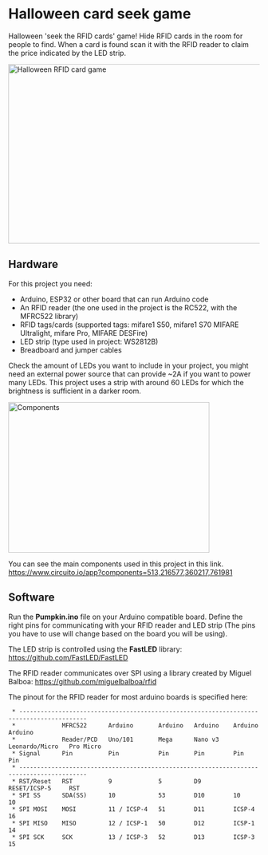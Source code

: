 # Halloween card seek game
Halloween 'seek the RFID cards' game! Hide RFID cards in the room for people to find. When a card is found scan it with the RFID reader to claim the price indicated by the LED strip. 

<img src="/images/halloween-cards.gif" alt="Halloween RFID card game" width="640" height="360">

## Hardware

For this project you need:
* Arduino, ESP32 or other board that can run Arduino code
* An RFID reader (the one used in the project is the RC522, with the MFRC522 library)
* RFID tags/cards (supported tags: mifare1 S50, mifare1 S70 MIFARE Ultralight, mifare Pro, MIFARE DESFire)
* LED strip (type used in project: WS2812B) 
* Breadboard and jumper cables

Check the amount of LEDs you want to include in your project, you might need an external power source that can provide ~2A if you want to power many LEDs.
This project uses a strip with around 60 LEDs for which the brightness is sufficient in a darker room.

<img src="/images/hardware.png" alt="Components" width="403" height="302">

You can see the main components used in this project in this link.
https://www.circuito.io/app?components=513,216577,360217,761981


## Software
Run the **Pumpkin.ino** file on your Arduino compatible board. 
Define the right pins for communicating with your RFID reader and LED strip (The pins you have to use will change based on the board you will be using).

The LED strip is controlled using the **FastLED** library: https://github.com/FastLED/FastLED

The RFID reader communicates over SPI using a library created by Miguel Balboa:  https://github.com/miguelbalboa/rfid

The pinout for the RFID reader for most arduino boards is specified here: 

``` Typical pin layout used:
 * -----------------------------------------------------------------------------------------
 *             MFRC522      Arduino       Arduino   Arduino    Arduino          Arduino
 *             Reader/PCD   Uno/101       Mega      Nano v3    Leonardo/Micro   Pro Micro
 * Signal      Pin          Pin           Pin       Pin        Pin              Pin
 * -----------------------------------------------------------------------------------------
 * RST/Reset   RST          9             5         D9         RESET/ICSP-5     RST
 * SPI SS      SDA(SS)      10            53        D10        10               10
 * SPI MOSI    MOSI         11 / ICSP-4   51        D11        ICSP-4           16
 * SPI MISO    MISO         12 / ICSP-1   50        D12        ICSP-1           14
 * SPI SCK     SCK          13 / ICSP-3   52        D13        ICSP-3           15
```
